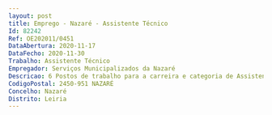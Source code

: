 ```yaml
--- 
layout: post
title: Emprego - Nazaré - Assistente Técnico
Id: 82242
Ref: OE202011/0451
DataAbertura: 2020-11-17
DataFecho: 2020-11-30
Trabalho: Assistente Técnico
Empregador: Serviços Municipalizados da Nazaré
Descricao: 6 Postos de trabalho para a carreira e categoria de Assistente Técnico 1 para Administrativa e Financeira1 para Transportes3 para Transportes (Transportes por cabo Ascensor)1 para Transportes (Transportes Rodoviários)
CodigoPostal: 2450-951 NAZARÉ
Concelho: Nazaré
Distrito: Leiria
--- 
```

